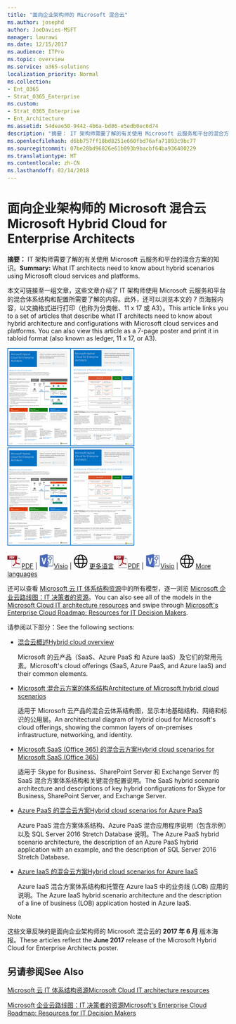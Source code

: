 ```yaml
---
title: "面向企业架构师的 Microsoft 混合云"
ms.author: josephd
author: JoeDavies-MSFT
manager: laurawi
ms.date: 12/15/2017
ms.audience: ITPro
ms.topic: overview
ms.service: o365-solutions
localization_priority: Normal
ms.collection:
- Ent_O365
- Strat_O365_Enterprise
ms.custom:
- Strat_O365_Enterprise
- Ent_Architecture
ms.assetid: 54deae50-9442-4b6a-bd86-e5edb0ec6d74
description: "摘要： IT 架构师需要了解的有关使用 Microsoft 云服务和平台的混合方案的知识。"
ms.openlocfilehash: d6bb757ff18bd8251e660fbd76afa71893c9bc77
ms.sourcegitcommit: 07be28bd96826e61b893b9bacbf64ba936400229
ms.translationtype: HT
ms.contentlocale: zh-CN
ms.lasthandoff: 02/14/2018
---
```

# <a name="microsoft-hybrid-cloud-for-enterprise-architects"></a><span data-ttu-id="20aad-103">面向企业架构师的 Microsoft 混合云</span><span class="sxs-lookup"><span data-stu-id="20aad-103">Microsoft Hybrid Cloud for Enterprise Architects</span></span>

 <span data-ttu-id="20aad-104">**摘要：** IT 架构师需要了解的有关使用 Microsoft 云服务和平台的混合方案的知识。</span><span class="sxs-lookup"><span data-stu-id="20aad-104">**Summary:** What IT architects need to know about hybrid scenarios using Microsoft cloud services and platforms.</span></span>
  
<span data-ttu-id="20aad-p101">本文可链接至一组文章，这些文章介绍了 IT 架构师使用 Microsoft 云服务和平台的混合体系结构和配置所需要了解的内容。此外，还可以浏览本文的 7 页海报内容，以文摘格式进行打印（也称为分类帐、11 x 17 或 A3）。</span><span class="sxs-lookup"><span data-stu-id="20aad-p101">This article links you to a set of articles that describe what IT architects need to know about hybrid architecture and configurations with Microsoft cloud services and platforms. You can also view this article as a 7-page poster and print it in tabloid format (also known as ledger, 11 x 17, or A3).</span></span>
  
<span data-ttu-id="20aad-107">[![模型缩略图：Microsoft 混合云](images/Hybrid_Poster/Hybrid_Cloud_Thumbnail.png)](https://www.microsoft.com/download/details.aspx?id=54424
)</span><span class="sxs-lookup"><span data-stu-id="20aad-107">[![Thumb image for the Microsoft hybrid cloud model](images/Hybrid_Poster/Hybrid_Cloud_Thumbnail.png)](https://www.microsoft.com/download/details.aspx?id=54424
)</span></span>
  
<span data-ttu-id="20aad-108">![PDF 文件](images/Common_Images/PDFIcon.png)[PDF](https://go.microsoft.com/fwlink/p/?linkid=842082) | ![Visio 文件](images/Common_Images/VisioIcon.png)[Visio](https://go.microsoft.com/fwlink/p/?linkid=842083) | ![参阅包含其他语言版本的页面](images/Common_Images/GlobeIcon.png)
[更多语言](https://www.microsoft.com/download/details.aspx?id=54424)</span><span class="sxs-lookup"><span data-stu-id="20aad-108">![PDF file](images/Common_Images/PDFIcon.png)[PDF](https://go.microsoft.com/fwlink/p/?linkid=842082) | ![Visio file](images/Common_Images/VisioIcon.png)[Visio](https://go.microsoft.com/fwlink/p/?linkid=842083) | ![See a page with versions in additional languages](images/Common_Images/GlobeIcon.png)
[More languages](https://www.microsoft.com/download/details.aspx?id=54424)</span></span>
  
<span data-ttu-id="20aad-109">还可以查看 [Microsoft 云 IT 体系结构资源](microsoft-cloud-it-architecture-resources.md)中的所有模型，逐一浏览 [Microsoft 企业云路线图：IT 决策者的资源](https://aka.ms/cloudarchitecture)。</span><span class="sxs-lookup"><span data-stu-id="20aad-109">You can also see all of the models in the [Microsoft Cloud IT architecture resources](microsoft-cloud-it-architecture-resources.md) and swipe through [Microsoft's Enterprise Cloud Roadmap: Resources for IT Decision Makers](https://aka.ms/cloudarchitecture).</span></span>
  
<span data-ttu-id="20aad-110">请参阅以下部分：</span><span class="sxs-lookup"><span data-stu-id="20aad-110">See the following sections:</span></span>
  
- [<span data-ttu-id="20aad-111">混合云概述</span><span class="sxs-lookup"><span data-stu-id="20aad-111">Hybrid cloud overview</span></span>](hybrid-cloud-overview.md)
    
    <span data-ttu-id="20aad-112">Microsoft 的云产品（SaaS、Azure PaaS 和 Azure IaaS）及它们的常用元素。</span><span class="sxs-lookup"><span data-stu-id="20aad-112">Microsoft's cloud offerings (SaaS, Azure PaaS, and Azure IaaS) and their common elements.</span></span>
    
- [<span data-ttu-id="20aad-113">Microsoft 混合云方案的体系结构</span><span class="sxs-lookup"><span data-stu-id="20aad-113">Architecture of Microsoft hybrid cloud scenarios</span></span>](architecture-of-microsoft-hybrid-cloud-scenarios.md)
    
    <span data-ttu-id="20aad-114">适用于 Microsoft 云产品的混合云体系结构图，显示本地基础结构、网络和标识的公用层。</span><span class="sxs-lookup"><span data-stu-id="20aad-114">An architectural diagram of hybrid cloud for Microsoft's cloud offerings, showing the common layers of on-premises infrastructure, networking, and identity.</span></span>
    
- [<span data-ttu-id="20aad-115">Microsoft SaaS (Office 365) 的混合云方案</span><span class="sxs-lookup"><span data-stu-id="20aad-115">Hybrid cloud scenarios for Microsoft SaaS (Office 365)</span></span>](hybrid-cloud-scenarios-for-microsoft-saas-office-365.md)
    
    <span data-ttu-id="20aad-116">适用于 Skype for Business、SharePoint Server 和 Exchange Server 的 SaaS 混合方案体系结构和关键混合配置说明。</span><span class="sxs-lookup"><span data-stu-id="20aad-116">The SaaS hybrid scenario architecture and descriptions of key hybrid configurations for Skype for Business, SharePoint Server, and Exchange Server.</span></span>
    
- [<span data-ttu-id="20aad-117">Azure PaaS 的混合云方案</span><span class="sxs-lookup"><span data-stu-id="20aad-117">Hybrid cloud scenarios for Azure PaaS</span></span>](hybrid-cloud-scenarios-for-azure-paas.md)
    
    <span data-ttu-id="20aad-118">Azure PaaS 混合方案体系结构、Azure PaaS 混合应用程序说明（包含示例）以及 SQL Server 2016 Stretch Database 说明。</span><span class="sxs-lookup"><span data-stu-id="20aad-118">The Azure PaaS hybrid scenario architecture, the description of an Azure PaaS hybrid application with an example, and the description of SQL Server 2016 Stretch Database.</span></span>
    
- [<span data-ttu-id="20aad-119">Azure IaaS 的混合云方案</span><span class="sxs-lookup"><span data-stu-id="20aad-119">Hybrid cloud scenarios for Azure IaaS</span></span>](hybrid-cloud-scenarios-for-azure-iaas.md)
    
    <span data-ttu-id="20aad-120">Azure IaaS 混合方案体系结构和托管在 Azure IaaS 中的业务线 (LOB) 应用的说明。</span><span class="sxs-lookup"><span data-stu-id="20aad-120">The Azure IaaS hybrid scenario architecture and the description of a line of business (LOB) application hosted in Azure IaaS.</span></span>
    
> [!NOTE]
> <span data-ttu-id="20aad-121">这些文章反映的是面向企业架构师的 Microsoft 混合云的 **2017 年 6 月** 版本海报。</span><span class="sxs-lookup"><span data-stu-id="20aad-121">These articles reflect the **June 2017** release of the Microsoft Hybrid Cloud for Enterprise Architects poster.</span></span>
  
## <a name="see-also"></a><span data-ttu-id="20aad-122">另请参阅</span><span class="sxs-lookup"><span data-stu-id="20aad-122">See Also</span></span>

[<span data-ttu-id="20aad-123">Microsoft 云 IT 体系结构资源</span><span class="sxs-lookup"><span data-stu-id="20aad-123">Microsoft Cloud IT architecture resources</span></span>](microsoft-cloud-it-architecture-resources.md)

[<span data-ttu-id="20aad-124">Microsoft 企业云路线图：IT 决策者的资源</span><span class="sxs-lookup"><span data-stu-id="20aad-124">Microsoft's Enterprise Cloud Roadmap: Resources for IT Decision Makers</span></span>](https://sway.com/FJ2xsyWtkJc2taRD)



